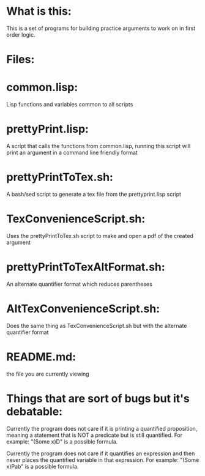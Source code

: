 # What is this: 
This is a set of programs for building practice arguments to work on in first order logic.
# Files:
# common.lisp: 
Lisp functions and variables common to all scripts
# prettyPrint.lisp: 
A script that calls the functions from common.lisp, running this script will print an argument in a command line friendly format
# prettyPrintToTex.sh: 
A bash/sed script to generate a tex file from the prettyprint.lisp script
# TexConvenienceScript.sh: 
Uses the prettyPrintToTex.sh script to make and open a pdf of the created argument
# prettyPrintToTexAltFormat.sh: 
An alternate quantifier format which reduces parentheses
# AltTexConvenienceScript.sh: 
Does the same thing as TexConvenienceScript.sh but with the alternate quantifier format
# README.md: 
the file you are currently viewing

# Things that are sort of bugs but it's debatable:

Currently the program does not care if it is printing a quantified proposition, meaning a statement that is NOT a predicate but is still quantified. 
For example: "(Some x)D" is a possible formula.

Currently the program does not care if it quantifies an expression and then never places the quantified variable in that expression. 
For example: "(Some x)Pab" is a possible formula.
